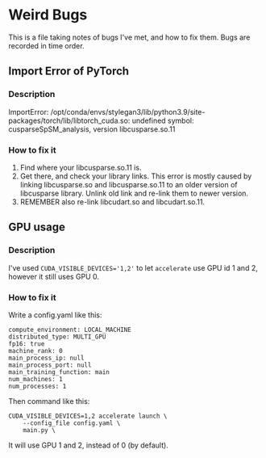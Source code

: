# Weird Bugs
This is a file taking notes of bugs I've met, and how to fix them.
Bugs are recorded in time order.

## Import Error of PyTorch
### Description
ImportError: /opt/conda/envs/stylegan3/lib/python3.9/site-packages/torch/lib/libtorch_cuda.so: undefined symbol: cusparseSpSM_analysis, version libcusparse.so.11
### How to fix it
1. Find where your libcusparse.so.11 is.
2. Get there, and check your library links. This error is mostly caused by linking libcusparse.so and libcusparse.so.11 to an older version of libcusparse library. Unlink old link and re-link them to newer version.
3. REMEMBER also re-link libcudart.so and libcudart.so.11.

## GPU usage
### Description
I've used `CUDA_VISIBLE_DEVICES='1,2'` to let `accelerate` use GPU id 1 and 2, however it still uses GPU 0.
### How to fix it
Write a config.yaml like this:
```
compute_environment: LOCAL_MACHINE
distributed_type: MULTI_GPU
fp16: true
machine_rank: 0
main_process_ip: null
main_process_port: null
main_training_function: main
num_machines: 1
num_processes: 1
```
Then command like this:
```
CUDA_VISIBLE_DEVICES=1,2 accelerate launch \
    --config_file config.yaml \
    main.py \
```
It will use GPU 1 and 2, instead of 0 (by default).
